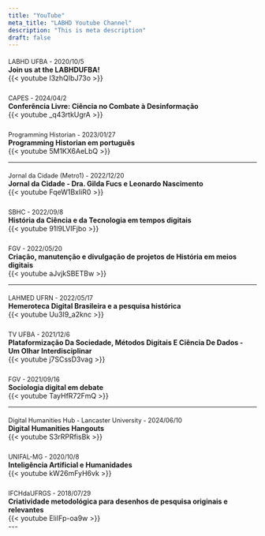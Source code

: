 ```yaml
---
title: "YouTube"
meta_title: "LABHD Youtube Channel"
description: "This is meta description"
draft: false
---
```


<style>
.videos-container {
    display: flex;
    flex-wrap: wrap; /* Permite que os itens quebrem linha se necessário */
    gap: 20px; /* Espaçamento entre os itens */
    align-items: flex-end; /* Alinha os itens na parte inferior */
}

.video-item {
    flex: 1 0 300px; /* Flex-grow, flex-shrink, flex-basis */
    display: flex;
    flex-direction: column;
    justify-content: flex-end; /* Garante que o conteúdo dentro do item de vídeo seja alinhado na parte inferior */
    margin-right: 20px; /* Espaçamento entre os itens */
}

.event-details {
    font-size: 0.9em; /* Tamanho menor para os detalhes do evento */
    margin-top: 5px; /* Pequeno espaçamento acima dos detalhes */
}

.video-content {
    align-self: flex-end; /* Alinha o vídeo na parte inferior */
}
</style>

<div class="videos-container">
    <div class="video-item">
        <div class="event-details">LABHD UFBA - 2020/10/5</div>
        <strong>Join us at the LABHDUFBA!</strong>
        {{< youtube I3zhQIbJ73o >}}
    </div>
    <div class="video-item">
        <div class="event-details">CAPES - 2024/04/2</div>
        <strong>Conferência Livre: Ciência no Combate à Desinformação</strong>
        {{< youtube _q43rtkUgrA >}}
    </div>
    <div class="video-item">
        <div class="event-details">Programming Historian - 2023/01/27</div>
        <strong>Programming Historian em português</strong>
        {{< youtube 5M1KX6AeLbQ >}}
    </div>
</div>

---

<div class="videos-container">
    <div class="video-item">
        <div class="event-details">Jornal da Cidade (Metro1) - 2022/12/20</div>
        <strong>Jornal da Cidade - Dra. Gilda Fucs e Leonardo Nascimento</strong>
        {{< youtube FqeW1BxIiR0 >}}
    </div>
    <div class="video-item">
        <div class="event-details">SBHC - 2022/09/8</div>
        <strong>História da Ciência e da Tecnologia em tempos digitais</strong>
        {{< youtube 91l9LVIFjbo >}}
    </div>
    <div class="video-item">
        <div class="event-details">FGV - 2022/05/20</div>
        <strong>Criação, manutenção e divulgação de projetos de História em meios digitais</strong>
        {{< youtube aJvjkSBETBw >}}
    </div>
</div>

---

<div class="videos-container">
    <div class="video-item">
        <div class="event-details">LAHMED UFRN - 2022/05/17</div>
        <strong>Hemeroteca Digital Brasileira e a pesquisa histórica</strong>
        {{< youtube Uu3I9_a2knc >}}
    </div>
    <div class="video-item">
        <div class="event-details">TV UFBA - 2021/12/6</div>
        <strong>Plataformização Da Sociedade, Métodos Digitais E Ciência De Dados - Um Olhar Interdisciplinar</strong>
        {{< youtube j7SCssD3vag >}}
    </div>
    <div class="video-item">
        <div class="event-details">FGV - 2021/09/16</div>
        <strong>Sociologia digital em debate</strong>
        {{< youtube TayHfR72FmQ >}}
    </div>
</div>

---

<div class="videos-container">
    <div class="video-item">
        <div class="event-details">Digital Humanities Hub - Lancaster University - 2024/06/10</div>
        <strong>Digital Humanities Hangouts</strong>
        {{< youtube S3rRPRfisBk >}}
    </div>
    <div class="video-item">
        <div class="event-details">UNIFAL-MG - 2020/10/8</div>
        <strong>Inteligência Artificial e Humanidades</strong>
        {{< youtube kW26mFyH6vk >}}
    </div>
    <div class="video-item">
        <div class="event-details">IFCHdaUFRGS - 2018/07/29</div>
        <strong>Criatividade metodológica para desenhos de pesquisa originais e relevantes</strong>
        {{< youtube EliIFp-oa9w >}}
    </div>
</div>
---